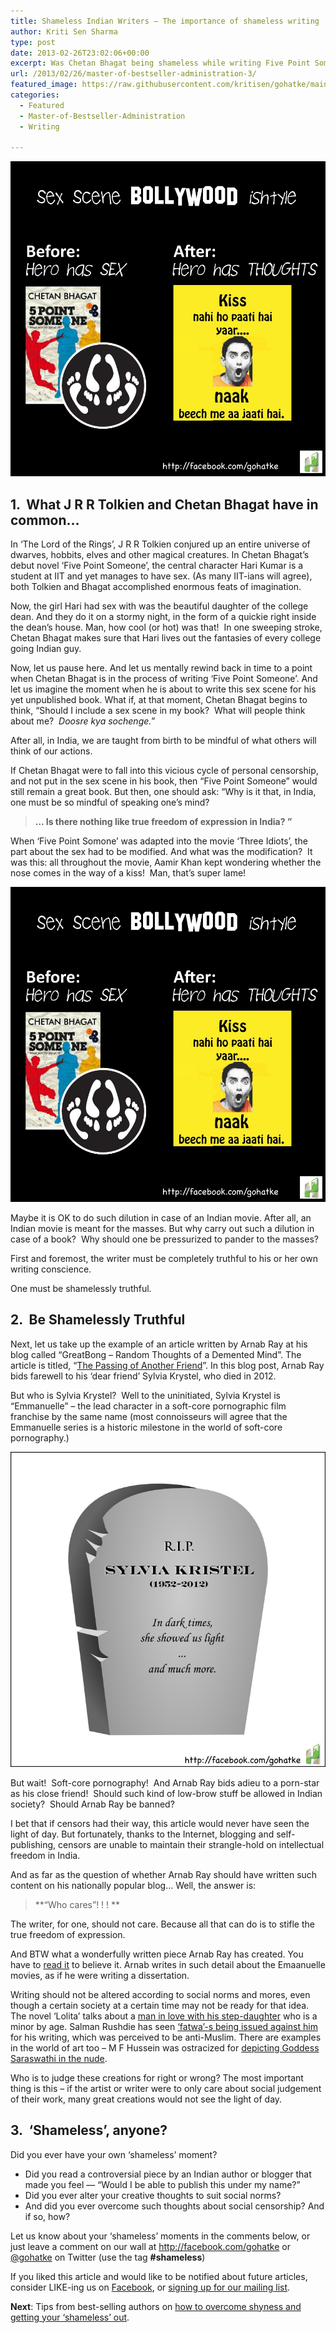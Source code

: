 ```yaml
---
title: Shameless Indian Writers – The importance of shameless writing
author: Kriti Sen Sharma
type: post
date: 2013-02-26T23:02:06+00:00
excerpt: Was Chetan Bhagat being shameless while writing Five Point Someone? Is Arnab Ray a shameless blogger, and should he be banned? What is shameless writing, and should that be allowed? Read on...
url: /2013/02/26/master-of-bestseller-administration-3/
featured_image: https://raw.githubusercontent.com/kritisen/gohatke/main/content/images/2013/02/sexSceneFivePoint.jpg
categories:
  - Featured
  - Master-of-Bestseller-Administration
  - Writing

---
```

![sexSceneFivePoint](https://raw.githubusercontent.com/kritisen/gohatke/main/content/images/2013/02/sexSceneFivePoint.jpg)

## 1.  What J R R Tolkien and Chetan Bhagat have in common&#8230;

In ‘The Lord of the Rings’, J R R Tolkien conjured up an entire universe of dwarves, hobbits, elves and other magical creatures. In Chetan Bhagat’s debut novel ‘Five Point Someone’, the central character Hari Kumar is a student at IIT and yet manages to have sex. (As many IIT-ians will agree), both Tolkien and Bhagat accomplished enormous feats of imagination.

Now, the girl Hari had sex with was the beautiful daughter of the college dean. And they do it on a stormy night, in the form of a quickie right inside the dean’s house. Man, how cool (or hot) was that!  In one sweeping stroke, Chetan Bhagat makes sure that Hari lives out the fantasies of every college going Indian guy.

Now, let us pause here. And let us mentally rewind back in time to a point when Chetan Bhagat is in the process of writing ‘Five Point Someone’. And let us imagine the moment when he is about to write this sex scene for his yet unpublished book. What if, at that moment, Chetan Bhagat begins to think, “Should I include a sex scene in my book?  What will people think about me?  _Doosre kya sochenge._”

After all, in India, we are taught from birth to be mindful of what others will think of our actions.

If Chetan Bhagat were to fall into this vicious cycle of personal censorship, and not put in the sex scene in his book, then “Five Point Someone” would still remain a great book. But then, one should ask: “Why is it that, in India, one must be so mindful of speaking one’s mind?

> **&#8230; Is there nothing like true freedom of expression in India? ”** 

When ‘Five Point Somone’ was adapted into the movie ‘Three Idiots’, the part about the sex had to be modified. And what was the modification?  It was this: all throughout the movie, Aamir Khan kept wondering whether the nose comes in the way of a kiss!  Man, that’s super lame!

![sexSceneFivePoint](https://raw.githubusercontent.com/kritisen/gohatke/main/content/images/2013/02/sexSceneFivePoint.jpg)

Maybe it is OK to do such dilution in case of an Indian movie. After all, an Indian movie is meant for the masses. But why carry out such a dilution in case of a book?  Why should one be pressurized to pander to the masses?

First and foremost, the writer must be completely truthful to his or her own writing conscience.

One must be shamelessly truthful.

## 2.  Be Shamelessly Truthful

Next, let us take up the example of an article written by Arnab Ray at his blog called “GreatBong &#8211; Random Thoughts of a Demented Mind”. The article is titled, “[The Passing of Another Friend][2]”. In this blog post, Arnab Ray bids farewell to his ‘dear friend’ Sylvia Krystel, who died in 2012.

But who is Sylvia Krystel?  Well to the uninitiated, Sylvia Krystel is “Emmanuelle” – the lead character in a soft-core pornographic film franchise by the same name (most connoisseurs will agree that the Emmanuelle series is a historic milestone in the world of soft-core pornography.)

![sylviaKristel](https://raw.githubusercontent.com/kritisen/gohatke/main/content/images/2013/02/sylviaKristel21.jpg)

But wait!  Soft-core pornography!  And Arnab Ray bids adieu to a porn-star as his close friend!  Should such kind of low-brow stuff be allowed in Indian society?  Should Arnab Ray be banned?

I bet that if censors had their way, this article would never have seen the light of day. But fortunately, thanks to the Internet, blogging and self-publishing, censors are unable to maintain their strangle-hold on intellectual freedom in India.

And as far as the question of whether Arnab Ray should have written such content on his nationally popular blog&#8230; Well, the answer is:

> **“Who cares”! ! ! ** 

The writer, for one, should not care. Because all that can do is to stifle the true freedom of expression.

And BTW what a wonderfully written piece Arnab Ray has created. You have to [read it][2] to believe it. Arnab writes in such detail about the Emaanuelle movies, as if he were writing a dissertation.

Writing should not be altered according to social norms and mores, even though a certain society at a certain time may not be ready for that idea. The novel ‘Lolita’ talks about a [man in love with his step-daughter][4] who is a minor by age. Salman Rushdie has seen [‘fatwa’-s being issued against him][5] for his writing, which was perceived to be anti-Muslim. There are examples in the world of art too – M F Hussein was ostracized for [depicting Goddess Saraswathi in the nude][6].

Who is to judge these creations for right or wrong? The most important thing is this – if the artist or writer were to only care about social judgement of their work, many great creations would not see the light of day.

## 3.  &#8216;Shameless&#8217;, anyone?

Did you ever have your own &#8216;shameless&#8217; moment?

  * <span style="line-height: 13px;">Did you read a controversial piece by an Indian author or blogger that made you feel &#8212; &#8220;Would I be able to publish this under my name?&#8221;</span>
  * Did you ever alter your creative thoughts to suit social norms?
  * And did you ever overcome such thoughts about social censorship? And if so, how?

Let us know about your &#8216;shameless&#8217; moments in the comments below, or just leave a comment on our wall at <http://facebook.com/gohatke> or [@gohatke][7] on Twitter (use the tag **#shameless**)

<div class="post-content-box-blue">
  If you liked this article and would like to be notified about future articles, consider LIKE-ing us on <a href="http://facebook.com/gohatke">Facebook</a>, or <a href="http://kritisen.github.io/gohatke/subscribe/ ‎">signing up for our mailing list</a>.
</div>

**Next**: Tips from best-selling authors on [how to overcome shyness and getting your &#8216;shameless&#8217; out][8].

 [1]: https://raw.githubusercontent.com/kritisen/gohatke/main/content/images/2013/02/sexSceneFivePoint.jpg
 [2]: http://greatbong.net/2012/10/19/the-passing-of-another-friend/
 [3]: https://raw.githubusercontent.com/kritisen/gohatke/main/content/images/2013/02/sylviaKristel21.jpg
 [4]: http://en.wikipedia.org/wiki/Lolita
 [5]: http://en.wikipedia.org/wiki/The_Satanic_Verses_controversy
 [6]: http://en.wikipedia.org/wiki/M._F._Husain
 [7]: https://twitter.com/gohatke
 [8]: http://kritisen.github.io/gohatke/?p=788
